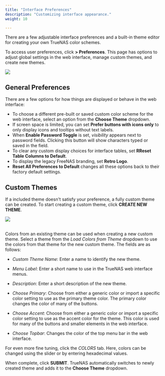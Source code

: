 ```yaml
---
title: "Interface Preferences"
description: "Customizing interface appearance."
weight: 10

---
```


There are a few adjustable interface preferences and a built-in theme editor for creating your own TrueNAS color schemes.

To access user preferences, click <i class="fas fa-cog" aria-hidden="true" title="Settings"></i> **> Preferences**.
This page has options to adjust global settings in the web interface, manage custom themes, and create new themes.

<img src="/images/InterfacePreferences.png">

## General Preferences

There are a few options for how things are displayed or behave in the web interface:

* To choose a different pre-built or saved custom color scheme for the web interface, select an option from the **Choose Theme** dropdown.
* If screen space is limited, you can set **Prefer buttons with icons only** to only display icons and tooltips without text labels.
* When **Enable Password Toggle** is set, <i class="material-icons" aria-hidden="true" title="Visibility">visibility</i> appears next to password fields. Clicking this button will show characters typed or saved in the field.
* To clear any custom display choices for interface tables, set **RReset Table Columns to Default**.
* To display the legacy FreeNAS branding, set **Retro Logo**.
* **Reset All Preferences to Default** changes all these options back to their factory default settings.

## Custom Themes

If a included theme doesn't satisfy your preference, a fully custom theme can be created.
To start creating a custom theme, click **CREATE NEW THEME**.

<img src="/images/CustomTheme.png">
<br><br>

Colors from an existing theme can be used when creating a new custom theme.
Select a theme from the *Load Colors from Theme* dropdown to use the colors from that theme for the new custom theme.
The fields are as follows:

* *Custom Theme Name*: Enter a name to identify the new theme.

* *Menu Label*: Enter a short name to use in the TrueNAS web interface menus.

* *Description*: Enter a short description of the new theme.

* *Choose Primary*: Choose from either a generic color or import a specific color setting to use as the primary theme color.
  The primary color changes the color of many of the buttons.

* *Choose Accent*: Choose from either a generic color or import a specific color setting to use as the accent color for the theme.
  This color is used for many of the buttons and smaller elements in the web interface.

* *Choose Topbar*: Changes the color of the top menu bar in the web interface.

For even more fine tuning, click the *COLORS* tab.
Here, colors can be changed using the slider or by entering hexadecimal values.

When complete, click **SUBMIT**.
TrueNAS automatically switches to newly created theme and adds it to the **Choose Theme** dropdown.
